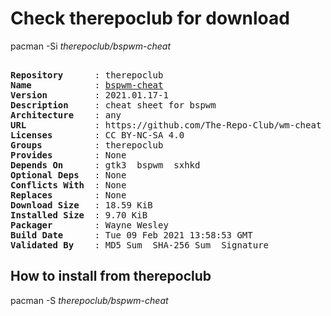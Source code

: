 # Check therepoclub for download

pacman -Si *therepoclub/bspwm-cheat*

<div class="highlight"><pre class="highlight"><text>
<b>Repository</b>      : therepoclub
<b>Name</b>            : <a href="../../x86_64/bspwm-cheat-2021.01.17-1-any.pkg.tar.zst">bspwm-cheat</a>
<b>Version</b>         : 2021.01.17-1
<b>Description</b>     : cheat sheet for bspwm
<b>Architecture</b>    : any
<b>URL</b>             : https://github.com/The-Repo-Club/wm-cheat
<b>Licenses</b>        : CC BY-NC-SA 4.0
<b>Groups</b>          : therepoclub
<b>Provides</b>        : None
<b>Depends On</b>      : gtk3  bspwm  sxhkd
<b>Optional Deps</b>   : None
<b>Conflicts With</b>  : None
<b>Replaces</b>        : None
<b>Download Size</b>   : 18.59 KiB
<b>Installed Size</b>  : 9.70 KiB
<b>Packager</b>        : Wayne Wesley <wayne6324@gmail.com>
<b>Build Date</b>      : Tue 09 Feb 2021 13:58:53 GMT
<b>Validated By</b>    : MD5 Sum  SHA-256 Sum  Signature
</text></pre></div>

## How to install from therepoclub

pacman -S *therepoclub/bspwm-cheat*
